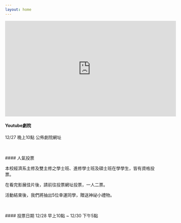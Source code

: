 ```yaml
---
layout: home
---
```

<iframe width="560" height="315" src="https://www.youtube.com/embed/ihCSLDF0De8" frameborder="0" gesture="media" allow="encrypted-media" allowfullscreen></iframe>

#### Youtube劇院
12/27 晚上10點 公佈劇院網址

<br>
<br>
#### 人氣投票

本校經濟系主修及雙主修之學士班、進修學士班及碩士班在學學生，皆有資格投票。

在看完影展佳片後，請前往投票網址投票，一人二票。

活動結束後，我們將抽出5位幸運同學，贈送神祕小禮物。  

<br>
<br>
#### 投票日期
12/28 早上10點 ~ 12/30 下午5點
